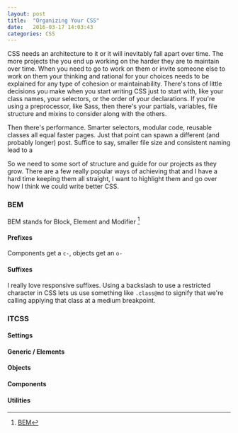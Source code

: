 ```yaml
---
layout: post
title:  "Organizing Your CSS"
date:   2016-03-17 14:03:43
categories: CSS
---
```


CSS needs an architecture to it or it will inevitably fall apart over time. The more projects the you end up working on the harder they are to maintain over time. When you need to go to work on them or invite someone else to work on them your thinking and rational for your choices needs to be explained for any type of cohesion or maintainability. There's tons of little decisions you make when you start writing CSS just to start with, like your class names, your selectors, or the order of your declarations. If you're using a preprocessor, like Sass, then there's your partials, variables, file structure and mixins to consider along with the others.

Then there's performance. Smarter selectors, modular code, reusable classes all equal faster pages. Just that point can spawn a different (and probably longer) post. Suffice to say, smaller file size and consistent naming lead to a

So we need to some sort of structure and guide for our projects as they grow. There are a few really popular ways of achieving that and I have a hard time keeping them all straight, I want to highlight them and go over how I think we could write better CSS.

### BEM

BEM stands for Block, Element and Modifier [^1]

#### Prefixes

Components get a `c-`, objects get an `o-`

#### Suffixes

I really love responsive suffixes. Using a backslash to use a restricted character in CSS lets us use something like `.class@md` to signify that we're calling applying that class at a medium breakpoint.


### ITCSS
#### Settings
#### Generic / Elements
#### Objects
#### Components
#### Utilities

[^1]: [BEM](http://bem.info/method/)
[^2]: [Louis Lazarus on Smashing Mag](http://www.smashingmagazine.com/2011/12/12/an-introduction-to-object-oriented-css-oocss/)
[^3]: [Organizing CSS: OOCSS, SMACSS, and BEM](http://mattstauffer.co/blog/organizing-css-oocss-smacss-and-bem)
